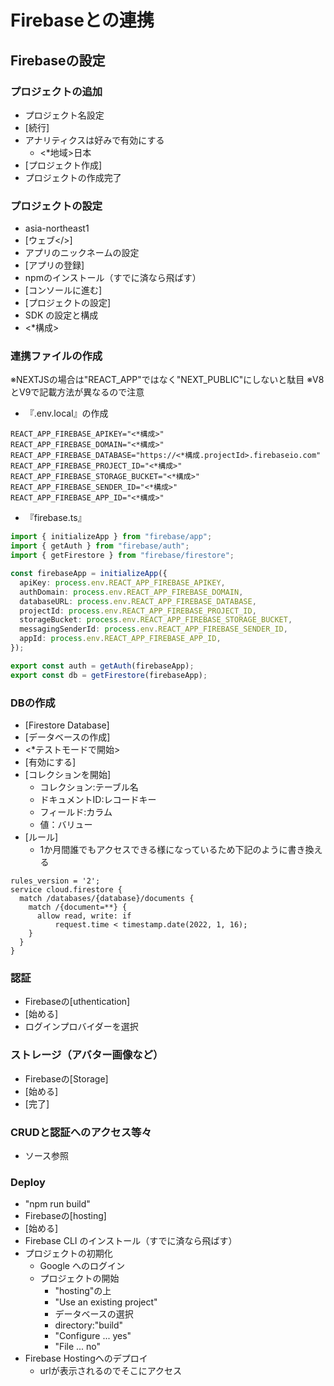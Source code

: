 # Firebaseとの連携

## Firebaseの設定

### プロジェクトの追加

- プロジェクト名設定
- [続行]
- アナリティクスは好みで有効にする
  -  <*地域>日本
- [プロジェクト作成]
- プロジェクトの作成完了

### プロジェクトの設定

- <GCP>asia-northeast1
- [ウェブ</>]
- アプリのニックネームの設定
- [アプリの登録]
- npmのインストール（すでに済なら飛ばす）
- [コンソールに進む]
- [プロジェクトの設定]
- SDK の設定と構成
- <*構成>

### 連携ファイルの作成

※NEXTJSの場合は"REACT_APP"ではなく"NEXT_PUBLIC"にしないと駄目
※V8とV9で記載方法が異なるので注意

- 『.env.local』の作成

```code
REACT_APP_FIREBASE_APIKEY="<*構成>"
REACT_APP_FIREBASE_DOMAIN="<*構成>"
REACT_APP_FIREBASE_DATABASE="https://<*構成.projectId>.firebaseio.com"
REACT_APP_FIREBASE_PROJECT_ID="<*構成>"
REACT_APP_FIREBASE_STORAGE_BUCKET="<*構成>"
REACT_APP_FIREBASE_SENDER_ID="<*構成>"
REACT_APP_FIREBASE_APP_ID="<*構成>"
```

- 『firebase.ts』

```ts
import { initializeApp } from "firebase/app";
import { getAuth } from "firebase/auth";
import { getFirestore } from "firebase/firestore";

const firebaseApp = initializeApp({
  apiKey: process.env.REACT_APP_FIREBASE_APIKEY,
  authDomain: process.env.REACT_APP_FIREBASE_DOMAIN,
  databaseURL: process.env.REACT_APP_FIREBASE_DATABASE,
  projectId: process.env.REACT_APP_FIREBASE_PROJECT_ID,
  storageBucket: process.env.REACT_APP_FIREBASE_STORAGE_BUCKET,
  messagingSenderId: process.env.REACT_APP_FIREBASE_SENDER_ID,
  appId: process.env.REACT_APP_FIREBASE_APP_ID,
});

export const auth = getAuth(firebaseApp);
export const db = getFirestore(firebaseApp);
```

### DBの作成

- [Firestore Database]
- [データベースの作成]
- <*テストモードで開始>
- [有効にする]
- [コレクションを開始]
  - コレクション:テーブル名
  - ドキュメントID:レコードキー
  - フィールド:カラム
  - 値：バリュー
- [ルール]
  - 1か月間誰でもアクセスできる様になっているため下記のように書き換える

```text
rules_version = '2';
service cloud.firestore {
  match /databases/{database}/documents {
    match /{document=**} {
      allow read, write: if
          request.time < timestamp.date(2022, 1, 16);
    }
  }
}
```

### 認証

- Firebaseの[uthentication]
- [始める]
- ログインプロバイダーを選択

### ストレージ（アバター画像など）

- Firebaseの[Storage]
- [始める]
- [完了]

### CRUDと認証へのアクセス等々

- ソース参照

### Deploy

- "npm run build"
- Firebaseの[hosting]
- [始める]
- Firebase CLI のインストール（すでに済なら飛ばす）
- プロジェクトの初期化
  - Google へのログイン
  - プロジェクトの開始
    - "hosting"の上
    - "Use an existing project"
    - データベースの選択
    - directory:"build"
    - "Configure ... yes"
    - "File ... no"
- Firebase Hostingへのデプロイ
  - urlが表示されるのでそこにアクセス
